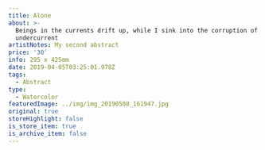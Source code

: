 ```yaml
---
title: Alone
about: >-
  Beings in the currents drift up, while I sink into the corruption of the
  undercurrent 
artistNotes: My second abstract
price: '30'
info: 295 x 425mm
date: 2019-04-05T03:25:01.978Z
tags:
  - Abstract
type:
  - Watercolor
featuredImage: ../img/img_20190508_161947.jpg
original: true
storeHighlight: false
is_store_item: true
is_archive_item: false
---
```



